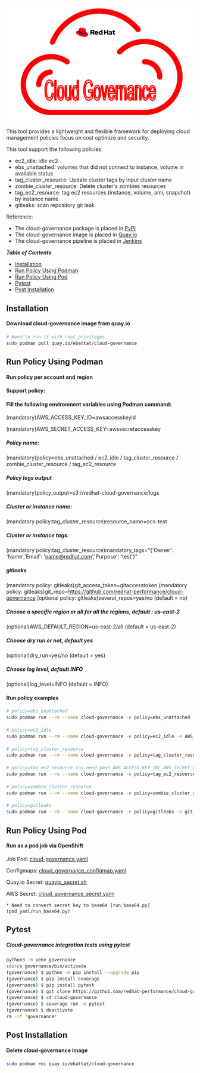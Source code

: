 ![](images/cloud_governance.png)

This tool provides a lightweight and flexible framework for deploying cloud management policies focus on 
cost optimize and security.

This tool support the following policies:

* ec2_idle: idle ec2
* ebs_unattached: volumes that did not connect to instance, volume in available status 
* tag_cluster_resource: Update cluster tags by input cluster name 
* zombie_cluster_resource: Delete cluster's zombies resources
* tag_ec2_resource: tag ec2 resources (instance, volume, ami, snapshot) by instance name
* gitleaks: scan repository git leak  

Reference:
* The cloud-governance package is placed in [PyPi](https://pypi.org/project/cloud-governance/)
* The cloud-governance image is placed in [Quay.io](https://quay.io/repository/ebattat/cloud-governance)
* The cloud-governance pipeline is placed in [Jenkins](TBD)

_**Table of Contents**_

<!-- TOC -->
- [Installation](#installation)
- [Run Policy Using Podman](#run-policy-using-podman)
- [Run Policy Using Pod](#run-policy-using-pod)
- [Pytest](#pytest)
- [Post Installation](#post-installation)

<!-- /TOC -->

## Installation

#### Download cloud-governance image from quay.io
```sh
# Need to run it with root privileges
sudo podman pull quay.io/ebattat/cloud-governance
```

## Run Policy Using Podman

#### Run policy per account and region
#### Support policy: 

#### Fill the following environment variables using Podman command:

(mandatory)AWS_ACCESS_KEY_ID=awsaccesskeyid

(mandatory)AWS_SECRET_ACCESS_KEY=awssecretaccesskey

##### Policy name:
(mandatory)policy=ebs_unattached / ec2_idle / tag_cluster_resource / zombie_cluster_resource / tag_ec2_resource

##### Policy logs output
(mandatory)policy_output=s3://redhat-cloud-governance/logs

##### Cluster or instance name:
(mandatory policy:tag_cluster_resource)resource_name=ocs-test

##### Cluster or instance tags:
(mandatory policy:tag_cluster_resource)mandatory_tags="{'Owner': 'Name','Email': 'name@redhat.com','Purpose': 'test'}"

##### gitleaks
(mandatory policy: gitleaks)git_access_token=gitaccesstoken
(mandatory policy: gitleaks)git_repo=https://github.com/redhat-performance/cloud-governance
(optional policy: gitleaks)several_repos=yes/no (default = no)

##### Choose a specific region or all for all the regions, default : us-east-2
(optional)AWS_DEFAULT_REGION=us-east-2/all (default = us-east-2)

##### Choose dry run or not, default yes
(optional)dry_run=yes/no (default = yes)

##### Choose log level, default INFO
(optional)log_level=INFO (default = INFO)

#### Run policy examples
```sh
# policy=ebs_unattached
sudo podman run --rm --name cloud-governance -e policy=ebs_unattached -e AWS_ACCESS_KEY_ID=awsaccesskeyid -e AWS_SECRET_ACCESS_KEY=awssecretaccesskey -e AWS_DEFAULT_REGION=us-east-2 -e dry_run=yes -e policy_output=s3://redhat-cloud-governance/logs -e log_level=INFO quay.io/ebattat/cloud-governance

# policy=ec2_idle
sudo podman run --rm --name cloud-governance -e policy=ec2_idle -e AWS_ACCESS_KEY_ID=awsaccesskeyid -e AWS_SECRET_ACCESS_KEY=awssecretaccesskey -e AWS_DEFAULT_REGION=us-east-2 -e dry_run=yes -e policy_output=s3://redhat-cloud-governance/logs -e log_level=INFO quay.io/ebattat/cloud-governance

# policy=tag_cluster_resource
sudo podman run --rm --name cloud-governance -e policy=tag_cluster_resource -e AWS_ACCESS_KEY_ID=awsaccesskeyid -e AWS_SECRET_ACCESS_KEY=awssecretaccesskey -e AWS_DEFAULT_REGION=us-east-2 -e dry_run=yes -e resource_name=ocs-test -e mandatory_tags="{'Owner': 'Name','Email': 'name@redhat.com','Purpose': 'test'}" -e log_level=INFO -v /etc/localtime:/etc/localtime quay.io/ebattat/cloud-governance

# policy=tag_ec2_resource (no need pass AWS_ACCESS_KEY_ID/ AWS_SECRET_ACCESS_KEY using role)
sudo podman run --rm --name cloud-governance -e policy=tag_ec2_resource -e AWS_DEFAULT_REGION=us-east-2 -e dry_run=no -e resource_name=ocp-orch-perf -e mandatory_tags="{'Owner': 'Name','Email': 'name@redhat.com','Purpose': 'test'}" -e log_level=INFO -v /etc/localtime:/etc/localtime quay.io/ebattat/cloud-governance

# policy=zombie_cluster_resource
sudo podman run --rm --name cloud-governance -e policy=zombie_cluster_resource -e AWS_ACCESS_KEY_ID=awsaccesskeyid -e AWS_SECRET_ACCESS_KEY=awssecretaccesskey -e AWS_DEFAULT_REGION=us-east-2 -e dry_run=yes -e log_level=INFO quay.io/ebattat/cloud-governance

# policy=gitleaks
sudo podman run --rm --name cloud-governance -e policy=gitleaks -e git_access_token=gitaccesstoken -e git_repo=https://github.com/redhat-performance/cloud-governance -e several_repos=no -e log_level=INFO quay.io/ebattat/cloud-governance

```

## Run Policy Using Pod

#### Run as a pod job via OpenShift

Job Pod: [cloud-governance.yaml](pod_yaml/cloud-governance.yaml)

Configmaps: [cloud_governance_configmap.yaml](pod_yaml/cloud_governance_configmap.yaml)

Quay.io Secret: [quayio_secret.sh](pod_yaml/quayio_secret.sh)

AWS Secret: [cloud_governance_secret.yaml](pod_yaml/cloud_governance_secret.yaml)

    * Need to convert secret key to base64 [run_base64.py](pod_yaml/run_base64.py)

## Pytest

##### Cloud-governance integration tests using pytest
```sh
python3 -m venv governance
source governance/bin/activate
(governance) $ python -m pip install --upgrade pip
(governance) $ pip install coverage
(governance) $ pip install pytest
(governance) $ git clone https://github.com/redhat-performance/cloud-governance
(governance) $ cd cloud-governance
(governance) $ coverage run -m pytest
(governance) $ deactivate
rm -rf *governance*
```

## Post Installation

#### Delete cloud-governance image
```sh
sudo podman rmi quay.io/ebattat/cloud-governance
```
